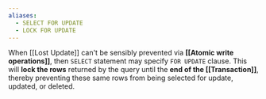 ```yaml
---
aliases:
  - SELECT FOR UPDATE
  - LOCK FOR UPDATE
---
```

When [[Lost Update]] can't be sensibly prevented via **[[Atomic write operations]]**, then `SELECT` statement may specify `FOR UPDATE` clause. This will **lock the rows** returned by the query until the **end of the [[Transaction]]**, thereby preventing these same rows from being  selected for update, updated, or deleted.
